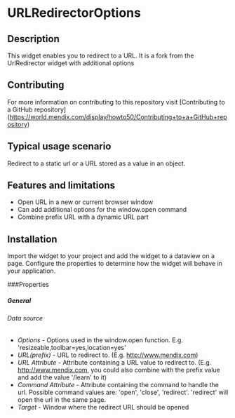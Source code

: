 URLRedirectorOptions
====================

## Description

This widget enables you to redirect to a URL. It is a fork from the UrlRedirector widget with additional options

## Contributing
For more information on contributing to this repository visit [Contributing to a GitHub repository] (https://world.mendix.com/display/howto50/Contributing+to+a+GitHub+repository)

## Typical usage scenario

Redirect to a static url or a URL stored as a value in an object.

## Features and limitations
 
- Open URL in a new or current browser window 
- Can add additional options for the window.open command
- Combine prefix URL with a dynamic URL part

## Installation

Import the widget to your project and add the widget to a dataview on a page. Configure the properties to determine how the widget will behave in your application.

###Properties


##### General

###### Data source

* *Options* - Options used in the window.open function. E.g. 'resizeable,toolbar=yes,location=yes'
* *URL(prefix)* - URL to redirect to. (E.g. http://www.mendix.com)
* *URL Attribute* - Attribute containing a URL value to redirect to. (E.g. http://www.mendix.com, you could also combine with the prefix value and add the value '/learn' to it)
* *Command Attribute* - Attribute containing the command to handle the url. Possible command values are: 'open', 'close', 'redirect'. 'redirect' will open the url in the same page.
* *Target* - Window where the redirect URL should be opened 

